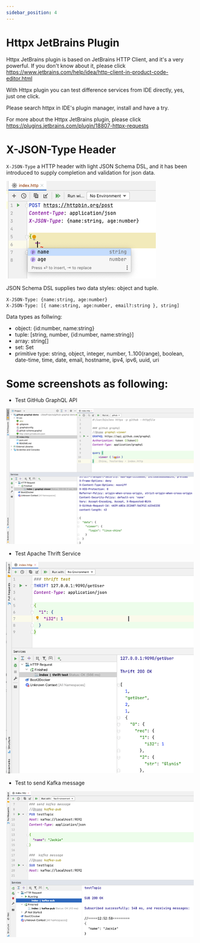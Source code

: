 ```yaml
---
sidebar_position: 4
---
```


# Httpx JetBrains Plugin

Httpx JetBrains plugin is based on JetBrains HTTP Client, and it's a very powerful.
If you don't know about it, please click https://www.jetbrains.com/help/idea/http-client-in-product-code-editor.html

With Httpx plugin you can test difference services from IDE directly, yes, just one click.

Please search httpx in IDE's plugin manager, install and have a try.

For more about the Httpx JetBrains plugin, please click https://plugins.jetbrains.com/plugin/18807-httpx-requests

# X-JSON-Type Header

`X-JSON-Type` a HTTP header with light JSON Schema DSL, and it has been introduced to supply completion and validation for json data. 

![JSON Schema DSL](../static/img/tutorial/json-schema-dsl.png)

JSON Schema DSL supplies two data styles: object and tuple. 

```
X-JSON-Type: {name:string, age:number}
X-JSON-Type: [{ name:string, age:number, email?:string }, string]
```

Data types as follwing: 

* object: {id:number, name:string}
* tuple: [string, number, {id:number, name:string}]
* array: string[]
* set: Set<string>
* primitive type: string, object, integer, number, 1..100(range), boolean, date-time, time, date, email, hostname, ipv4, ipv6, uuid, uri


# Some screenshots as following:

* Test GitHub GraphQL API

![GitHub GraphQL API](../static/img/tutorial/httpx-plugin-graphql.png)

* Test Apache Thrift Service

![GitHub GraphQL API](../static/img/tutorial/httpx-plugin-thrift.png)

* Test to send Kafka message

![GitHub GraphQL API](../static/img/tutorial/httpx-plugin-kafka.png)
